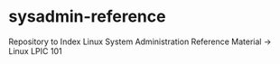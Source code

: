 # sysadmin-reference
Repository to Index Linux System Administration Reference Material -> Linux LPIC 101
